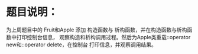 # 题目说明：
为上周题目中的 Fruit和Apple 添加 构造函数与 析构函数，并在构造函数与析构函数中打印控制台信息，
观察构造和析构调用过程。然后为Apple类重载::operator new和::operator delete，在控制台
打印信息，并观察调用结果。
